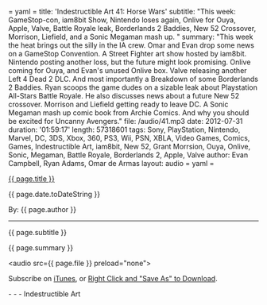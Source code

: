= yaml =
title: 'Indestructible Art 41: Horse Wars'
subtitle: "This week: GameStop-con, iam8bit Show, Nintendo loses again, Onlive for Ouya, Apple, Valve, Battle Royale leak, Borderlands 2 Baddies, New 52 Crossover, Morrison, Liefield, and a Sonic Megaman mash up. "
summary: "This week the heat brings out the silly in the IA crew. Omar and Evan drop some news on a GameStop Convention. A Street Fighter art show hosted by iam8bit. Nintendo posting another loss, but the future might look promising. Onlive coming for Ouya, and Evan's unused Onlive box. Valve releasing another Left 4 Dead 2 DLC. And most importantly a Breakdown of some Borderlands 2 Baddies. Ryan scoops the game dudes on a sizable leak about Playstation All-Stars Battle Royale. He also discusses news about a future New 52 crossover. Morrison and Liefield getting ready to leave DC. A Sonic Megaman mash up comic book from Archie Comics. And why you should be excited for Uncanny Avengers."
file: /audio/41.mp3
date: 2012-07-31
duration: '01:59:17'
length: 57318601
tags: Sony, PlayStation, Nintendo, Marvel, DC, 3DS, Xbox, 360, PS3, Wii, PSN, XBLA, Video Games, Comics, Games, Indestructible Art, iam8bit, New 52, Grant Morrsion, Ouya, Onlive, Sonic, Megaman, Battle Royale, Borderlands 2, Apple, Valve
author: Evan Campbell, Ryan Adams, Omar de Armas
layout: audio
= yaml =

<a href="{{ page.url }}" class='postTitleLink'><p class='postTitle'>{{ page.title }}</p></a>
<p class='postPublished'>{{ page.date.toDateString }}</p>
<p class='postAuthor'>By: {{ page.author }}</p>
<hr>
<p class='podcastSummary'>{{ page.subtitle }}</p>

<p class='podcastSummary'>{{ page.summary }}</p>

<audio src={{ page.file }} preload="none"></audio>
<p class='subLinks'>Subscribe on <a href='http://bit.ly/iapodcast'>iTunes</a>, or <a href={{ page.file }}>Right Click and "Save As" to Download</a>.</p>
- - -
Indestructible Art